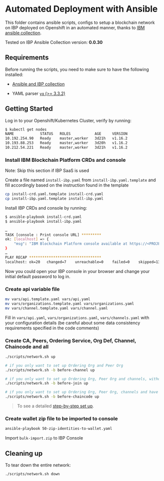 # Automated Deployment with Ansible

This folder contains ansible scripts, configs to setup a blockchain network on IBP deployed on Openshift in an automated manner, thanks to [IBM ansible collection](https://github.com/IBM-Blockchain/ansible-collection).

Tested on IBP Ansible Collection version: **0.0.30**

## Requirements

Before running the scripts, you need to make sure to have the following installed:

- [Ansible and IBP collection](https://ibm-blockchain.github.io/ansible-collection/installation.html#requirements)

- YAML parser [`yq` (>= 3.3.2)](https://mikefarah.gitbook.io/yq/)

## Getting Started

Log in to your Openshift/Kubernetes Cluster, verify by running:

```sh
$ kubectl get nodes
NAME            STATUS   ROLES           AGE     VERSION
10.192.254.90   Ready    master,worker   3d21h   v1.16.2
10.193.88.253   Ready    master,worker   3d20h   v1.16.2
10.212.54.221   Ready    master,worker   3d21h   v1.16.2
```

### Install IBM Blockchain Platform CRDs and console

Note: Skip this section if IBP SaaS is used

Create a file named `install-ibp.yaml` from `install-ibp.yaml.template` and fill accordingly based on the instruction found in the template

```sh
cp install-crd.yaml.template install-crd.yaml
cp install-ibp.yaml.template install-ibp.yaml
```

Install IBP CRDs and console by running:

```sh
$ ansible-playbook install-crd.yaml
$ ansible-playbook install-ibp.yaml

…
TASK [console : Print console URL] *********
ok: [localhost] => {
    "msg": "IBM Blockchain Platform console available at https://<PROJECT_NAME>-ibp-console-console.<DOMAIN>"
}
…
PLAY RECAP *********************************
localhost: ok=20   changed=7    unreachable=0    failed=0    skipped=13   rescued=0    ignored=0
```

Now you could open your IBP console in your browser and change your initial default password to log in.

### Create api variable file

```sh
mv vars/api.template.yaml vars/api.yaml
mv vars/organizations.template.yaml vars/organizations.yaml
mv vars/channel.template.yaml vars/channel.yaml
```

Fill in `vars/api.yaml`, `vars/organizations.yaml`, `vars/channels.yaml` with your configuration details (be careful about some data consistency requirements specified in the code comments)

### Create CA, Peers, Ordering Service, Org Def, Channel, Chaincode and all

```sh
./scripts/network.sh up

# if you only want to set up Ordering Org and Peer Org
./scripts/network.sh -b before-channel up

# if you only want to set up Ordering Org, Peer Org and channels, without joining any peers
./scripts/network.sh -b before-join up

# if you only want to set up Ordering Org, Peer Org, channels and have peers join the channel, without installing any chaincode
./scripts/network.sh -b before-chaincode up
```

> To see a detailed [step-by-step set up](./STEPWISE.md).

### Create wallet zip file to be imported to console

```sh
ansible-playbook 50-zip-identities-to-wallet.yaml
```

Import `bulk-import.zip` to IBP Console

## Cleaning up

To tear down the entire network:

```sh
./scripts/network.sh down
```

